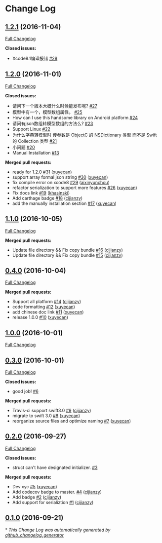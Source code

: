 # Change Log

## [1.2.1](https://github.com/alibaba/HandyJSON/tree/1.2.1) (2016-11-04)
[Full Changelog](https://github.com/alibaba/HandyJSON/compare/1.2.0...1.2.1)

**Closed issues:**

- Xcode8.1编译报错 [\#28](https://github.com/alibaba/HandyJSON/issues/28)

## [1.2.0](https://github.com/alibaba/HandyJSON/tree/1.2.0) (2016-11-01)
[Full Changelog](https://github.com/alibaba/HandyJSON/compare/1.1.0...1.2.0)

**Closed issues:**

- 请问下一个版本大概什么时候能发布呢? [\#27](https://github.com/alibaba/HandyJSON/issues/27)
- 模型中有一个，模型数组属性。 [\#25](https://github.com/alibaba/HandyJSON/issues/25)
- How can I use this handsome library on Android platform  [\#24](https://github.com/alibaba/HandyJSON/issues/24)
- 请问有json数组转模型数组的方法么? [\#23](https://github.com/alibaba/HandyJSON/issues/23)
- Support Linux [\#22](https://github.com/alibaba/HandyJSON/issues/22)
- 为什么字典转模型时 传参数是 ObjectC 的 NSDictionary 类型 而不是 Swift 的 Collection 类型 [\#21](https://github.com/alibaba/HandyJSON/issues/21)
- 小问题 [\#20](https://github.com/alibaba/HandyJSON/issues/20)
- Manual Installation [\#13](https://github.com/alibaba/HandyJSON/issues/13)

**Merged pull requests:**

- ready for 1.2.0 [\#31](https://github.com/alibaba/HandyJSON/pull/31) ([xuyecan](https://github.com/xuyecan))
- support array formal json string [\#30](https://github.com/alibaba/HandyJSON/pull/30) ([xuyecan](https://github.com/xuyecan))
- fix compile error on xcode8 [\#29](https://github.com/alibaba/HandyJSON/pull/29) ([aixinyunchou](https://github.com/aixinyunchou))
- refactor serialization to support more features [\#26](https://github.com/alibaba/HandyJSON/pull/26) ([xuyecan](https://github.com/xuyecan))
- Fix docs link [\#19](https://github.com/alibaba/HandyJSON/pull/19) ([khasinski](https://github.com/khasinski))
- Add carthage badge [\#18](https://github.com/alibaba/HandyJSON/pull/18) ([cijianzy](https://github.com/cijianzy))
- add the manually installation section [\#17](https://github.com/alibaba/HandyJSON/pull/17) ([xuyecan](https://github.com/xuyecan))

## [1.1.0](https://github.com/alibaba/HandyJSON/tree/1.1.0) (2016-10-05)
[Full Changelog](https://github.com/alibaba/HandyJSON/compare/0.4.0...1.1.0)

**Merged pull requests:**

- Update file directory && Fix copy bundle [\#16](https://github.com/alibaba/HandyJSON/pull/16) ([cijianzy](https://github.com/cijianzy))
- Update file directory && Fix copy bundle [\#15](https://github.com/alibaba/HandyJSON/pull/15) ([cijianzy](https://github.com/cijianzy))

## [0.4.0](https://github.com/alibaba/HandyJSON/tree/0.4.0) (2016-10-04)
[Full Changelog](https://github.com/alibaba/HandyJSON/compare/1.0.0...0.4.0)

**Merged pull requests:**

- Support all platform [\#14](https://github.com/alibaba/HandyJSON/pull/14) ([cijianzy](https://github.com/cijianzy))
- code formatting [\#12](https://github.com/alibaba/HandyJSON/pull/12) ([xuyecan](https://github.com/xuyecan))
- add chinese doc link [\#11](https://github.com/alibaba/HandyJSON/pull/11) ([xuyecan](https://github.com/xuyecan))
- release 1.0.0 [\#10](https://github.com/alibaba/HandyJSON/pull/10) ([xuyecan](https://github.com/xuyecan))

## [1.0.0](https://github.com/alibaba/HandyJSON/tree/1.0.0) (2016-10-01)
[Full Changelog](https://github.com/alibaba/HandyJSON/compare/0.3.0...1.0.0)

## [0.3.0](https://github.com/alibaba/HandyJSON/tree/0.3.0) (2016-10-01)
[Full Changelog](https://github.com/alibaba/HandyJSON/compare/0.2.0...0.3.0)

**Closed issues:**

- good job! [\#6](https://github.com/alibaba/HandyJSON/issues/6)

**Merged pull requests:**

- Travis-ci support swift3.0 [\#9](https://github.com/alibaba/HandyJSON/pull/9) ([cijianzy](https://github.com/cijianzy))
- migrate to swift 3.0 [\#8](https://github.com/alibaba/HandyJSON/pull/8) ([xuyecan](https://github.com/xuyecan))
- reorganize source files and optimize naming [\#7](https://github.com/alibaba/HandyJSON/pull/7) ([xuyecan](https://github.com/xuyecan))

## [0.2.0](https://github.com/alibaba/HandyJSON/tree/0.2.0) (2016-09-27)
[Full Changelog](https://github.com/alibaba/HandyJSON/compare/0.1.0...0.2.0)

**Closed issues:**

- struct can't have designated initializer. [\#3](https://github.com/alibaba/HandyJSON/issues/3)

**Merged pull requests:**

- Dev xyc [\#5](https://github.com/alibaba/HandyJSON/pull/5) ([xuyecan](https://github.com/xuyecan))
- Add codecov badge to master. [\#4](https://github.com/alibaba/HandyJSON/pull/4) ([cijianzy](https://github.com/cijianzy))
- Add badge [\#2](https://github.com/alibaba/HandyJSON/pull/2) ([cijianzy](https://github.com/cijianzy))
- Add support for serializtion [\#1](https://github.com/alibaba/HandyJSON/pull/1) ([cijianzy](https://github.com/cijianzy))

## [0.1.0](https://github.com/alibaba/HandyJSON/tree/0.1.0) (2016-09-21)


\* *This Change Log was automatically generated by [github_changelog_generator](https://github.com/skywinder/Github-Changelog-Generator)*